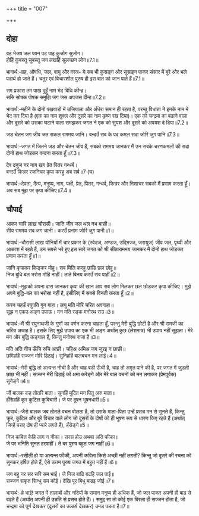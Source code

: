 +++
title = "007"

+++
## दोहा
ग्रह भेजष जल पवन पट पाइ कुजोग सुजोग।  
होहिं कुबस्तु सुबस्तु जग लखहिं सुलच्छन लोग॥7.1॥  

भावार्थ:-ग्रह, औषधि, जल, वायु और वस्त्र- ये सब भी कुसङ्ग और सुसङ्ग पाकर संसार में बुरे और भले पदार्थ हो जाते हैं। चतुर एवं विचारशील पुरुष ही इस बात को जान पाते हैं॥7.1॥  

सम प्रकास तम पाख दुहुँ नाम भेद बिधि कीन्ह।  
ससि सोषक पोषक समुझि जग जस अपजस दीन्ह॥7.2॥  

भावार्थ:-महीने के दोनों पखवाडों में उजियाला और अँधेरा समान ही रहता है, परन्तु विधाता ने इनके नाम में भेद कर दिया है (एक का नाम शुक्ल और दूसरे का नाम कृष्ण रख दिया)। एक को चन्द्रमा का बढाने वाला और दूसरे को उसका घटाने वाला समझकर जगत ने एक को सुयश और दूसरे को अपयश दे दिया॥7.2॥


जड चेतन जग जीव जत सकल राममय जानि।
बन्दउँ सब के पद कमल सदा जोरि जुग पानि॥7.3॥  

भावार्थ:-जगत में जितने जड और चेतन जीव हैं, सबको राममय जानकर मैं उन सबके चरणकमलों की सदा दोनों हाथ जोडकर वन्दना करता हूँ॥7.3॥  

देव दनुज नर नाग खग प्रेत पितर गन्धर्ब।  
बन्दउँ किन्नर रजनिचर कृपा करहु अब सर्ब॥7 (घ)  

भावार्थ:-देवता, दैत्य, मनुष्य, नाग, पक्षी, प्रेत, पितर, गन्धर्व, किन्नर और निशाचर सबको मैं प्रणाम करता हूँ। अब सब मुझ पर कृपा कीजिए॥7.4॥  




## चौपाई
आकर चारि लाख चौरासी। जाति जीव जल थल नभ बासी॥  
सीय राममय सब जग जानी। करउँ प्रनाम जोरि जुग पानी॥1॥  

भावार्थ:-चौरासी लाख योनियों में चार प्रकार के (स्वेदज, अण्डज, उद्भिज्ज, जरायुज) जीव जल, पृथ्वी और आकाश में रहते हैं, उन सबसे भरे हुए इस सारे जगत को श्री सीताराममय जानकर मैं दोनों हाथ जोडकर प्रणाम करता हूँ॥1॥  

जानि कृपाकर किङ्कर मोहू। सब मिलि करहु छाडि छल छोहू॥  
निज बुधि बल भरोस मोहि नाहीं। तातें बिनय करउँ सब पाहीं॥2॥  

भावार्थ:-मुझको अपना दास जानकर कृपा की खान आप सब लोग मिलकर छल छोडकर कृपा कीजिए। मुझे अपने बुद्धि-बल का भरोसा नहीं है, इसीलिए मैं सबसे विनती करता हूँ॥2॥  

करन चहउँ रघुपति गुन गाहा। लघु मति मोरि चरित अवगाहा॥  
सूझ न एकउ अङ्ग उपाऊ। मन मति रङ्क मनोरथ राउ॥3॥  

भावार्थ:-मैं श्री रघुनाथजी के गुणों का वर्णन करना चाहता हूँ, परन्तु मेरी बुद्धि छोटी है और श्री रामजी का चरित्र अथाह है। इसके लिए मुझे उपाय का एक भी अङ्ग अर्थात्‌ कुछ (लेशमात्र) भी उपाय नहीं सूझता। मेरे मन और बुद्धि कङ्गाल हैं, किन्तु मनोरथ राजा है॥3॥  

मति अति नीच ऊँचि रुचि आछी। चहिअ अमिअ जग जुरइ न छाछी॥  
छमिहहिं सज्जन मोरि ढिठाई। सुनिहहिं बालबचन मन लाई॥4॥  

भावार्थ:-मेरी बुद्धि तो अत्यन्त नीची है और चाह बडी ऊँची है, चाह तो अमृत पाने की है, पर जगत में जुडती छाछ भी नहीं। सज्जन मेरी ढिठाई को क्षमा करेङ्गे और मेरे बाल वचनों को मन लगाकर (प्रेमपूर्वक) सुनेङ्गे॥4॥  

जौं बालक कह तोतरि बाता। सुनहिं मुदित मन पितु अरु माता॥  
हँसिहहिं कूर कुटिल कुबिचारी। जे पर दूषन भूषनधारी॥5॥  

भावार्थ:-जैसे बालक जब तोतले वचन बोलता है, तो उसके माता-पिता उन्हें प्रसन्न मन से सुनते हैं, किन्तु क्रूर, कुटिल और बुरे विचार वाले लोग जो दूसरों के दोषों को ही भूषण रूप से धारण किए रहते हैं (अर्थात्‌ जिन्हें पराए दोष ही प्यारे लगते हैं), हँसेङ्गे॥5॥  

निज कबित्त केहि लाग न नीका। सरस होउ अथवा अति फीका॥  
जे पर भनिति सुनत हरषाहीं। ते बर पुरुष बहुत जग नाहीं॥6॥  

भावार्थ:-रसीली हो या अत्यन्त फीकी, अपनी कविता किसे अच्छी नहीं लगती? किन्तु जो दूसरे की रचना को सुनकर हर्षित होते हैं, ऐसे उत्तम पुरुष जगत में बहुत नहीं हैं॥6॥  

जग बहु नर सर सरि सम भाई। जे निज बाढि बढहि जल पाई॥  
सज्जन सकृत सिन्धु सम कोई। देखि पूर बिधु बाढइ जोई॥7॥  

भावार्थ:-हे भाई! जगत में तालाबों और नदियों के समान मनुष्य ही अधिक हैं, जो जल पाकर अपनी ही बाढ से बढते हैं (अर्थात्‌ अपनी ही उन्नति से प्रसन्न होते हैं)। समुद्र सा तो कोई एक बिरला ही सज्जन होता है, जो चन्द्रमा को पूर्ण देखकर (दूसरों का उत्कर्ष देखकर) उमड पडता है॥7॥  

<div class="audioEmbed"  caption="AIR-वाचनम्" src="https://archive
.org/download/rAmcharitmAnas-AIR/EPI-006.mp3"></div>
